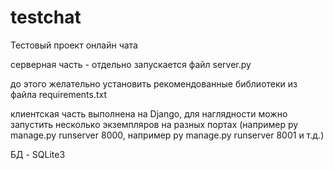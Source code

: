 # testchat

Тестовый проект онлайн чата

серверная часть - отдельно запускается файл server.py

до этого желательно установить рекомендованные библиотеки из файла requirements.txt

клиентская часть выполнена на Django, для наглядности можно запустить несколько экземпляров на разных портах (например py manage.py runserver 8000, 
например py manage.py runserver 8001 и т.д.)

БД - SQLite3
